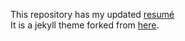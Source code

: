 This repository has my updated [resumé](http://hire.dudewho.codes)   
It is a jekyll theme forked from [here](https://github.com/sharu725/online-cv).
